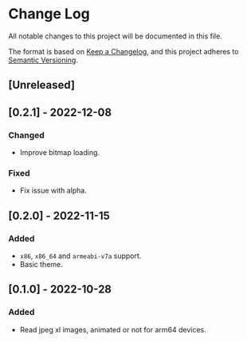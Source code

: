 # Change Log
All notable changes to this project will be documented in this file.

The format is based on [Keep a Changelog](https://keepachangelog.com/en/1.0.0/),
and this project adheres to [Semantic Versioning](https://semver.org/spec/v2.0.0.html).

## [Unreleased]

## [0.2.1] - 2022-12-08
### Changed
- Improve bitmap loading.
### Fixed
- Fix issue with alpha.

## [0.2.0] - 2022-11-15
### Added
- `x86`, `x86_64` and `armeabi-v7a` support.
- Basic theme.

## [0.1.0] - 2022-10-28
### Added 
- Read jpeg xl images, animated or not for arm64 devices.